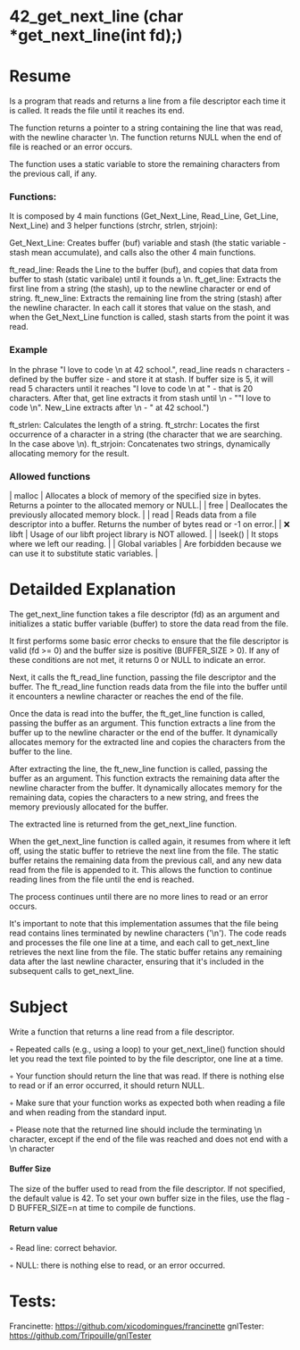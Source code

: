 # 42_get_next_line (char *get_next_line(int fd);)

# Resume

Is a program that reads and returns a line from a file descriptor each time it is called. It reads the file until it reaches its end.

The function returns a pointer to a string containing the line that was read, with the newline character \n. The function returns NULL when the end of file is reached or an error occurs. 

The function uses a static variable to store the remaining characters from the previous call, if any.

### Functions: 
It is composed by 4 main functions (Get_Next_Line, Read_Line, Get_Line, Next_Line) and 3 helper functions (strchr, strlen, strjoin):

Get_Next_Line: Creates buffer (buf) variable and stash (the static variable - stash mean accumulate), and calls also the other 4 main functions.

ft_read_line: Reads the Line to the buffer (buf), and copies that data from buffer to stash (static varibale) until it founds a \n.
ft_get_line: Extracts the first line from a string (the stash), up to the newline character or end of string.
ft_new_line: Extracts the remaining line from the string (stash) after the newline character. In each call it stores that value on the stash, and when the Get_Next_Line function is called, stash starts from the point it was read. 

### Example
In the phrase "I love to code \n at 42 school.", read_line reads n characters - defined by the buffer size - and store it at stash. If buffer size is 5, it will read 5 characters until it reaches "I love to code \n at " - that is 20 characters. 
After that, get line extracts it from stash until \n - ""I love to code \n". New_Line extracts after \n - " at 42 school.")

ft_strlen: Calculates the length of a string.
ft_strchr: Locates the first occurrence of a character in a string (the character that we are searching. In the case above \n).
ft_strjoin: Concatenates two strings, dynamically allocating memory for the result.

### Allowed functions
| malloc	| Allocates a block of memory of the specified size in bytes. Returns a pointer to the allocated memory or NULL.|
| free | Deallocates the previously allocated memory block. |
| read | Reads data from a file descriptor into a buffer. Returns the number of bytes read or -1 on error.|
| ❌ libft |	Usage of our libft project library is NOT allowed. |
| lseek() | It stops where we left our reading. | 
| Global variables | Are forbidden because we can use it to substitute static variables. |

# Detailded Explanation
The get_next_line function takes a file descriptor (fd) as an argument and initializes a static buffer variable (buffer) to store the data read from the file.

It first performs some basic error checks to ensure that the file descriptor is valid (fd >= 0) and the buffer size is positive (BUFFER_SIZE > 0). If any of these conditions are not met, it returns 0 or NULL to indicate an error.

Next, it calls the ft_read_line function, passing the file descriptor and the buffer. The ft_read_line function reads data from the file into the buffer until it encounters a newline character or reaches the end of the file.

Once the data is read into the buffer, the ft_get_line function is called, passing the buffer as an argument. This function extracts a line from the buffer up to the newline character or the end of the buffer. It dynamically allocates memory for the extracted line and copies the characters from the buffer to the line.

After extracting the line, the ft_new_line function is called, passing the buffer as an argument. This function extracts the remaining data after the newline character from the buffer. It dynamically allocates memory for the remaining data, copies the characters to a new string, and frees the memory previously allocated for the buffer.

The extracted line is returned from the get_next_line function.

When the get_next_line function is called again, it resumes from where it left off, using the static buffer to retrieve the next line from the file. The static buffer retains the remaining data from the previous call, and any new data read from the file is appended to it. This allows the function to continue reading lines from the file until the end is reached.

The process continues until there are no more lines to read or an error occurs.

It's important to note that this implementation assumes that the file being read contains lines terminated by newline characters ('\n'). The code reads and processes the file one line at a time, and each call to get_next_line retrieves the next line from the file. The static buffer retains any remaining data after the last newline character, ensuring that it's included in the subsequent calls to get_next_line.

# Subject
Write a function that returns a line read from a file descriptor.

◦ Repeated calls (e.g., using a loop) to your get_next_line() function should let you read the text file pointed to by the file descriptor, one line at a time.

◦ Your function should return the line that was read. If there is nothing else to read or if an error occurred, it should return NULL.

◦ Make sure that your function works as expected both when reading a file and when reading from the standard input.

◦ Please note that the returned line should include the terminating \n character, except if the end of the file was reached and does not end with a \n character

#### Buffer Size
The size of the buffer used to read from the file descriptor. If not specified, the default value is 42. To set your own buffer size in the files, use the flag -D BUFFER_SIZE=n at time to compile de functions.

#### Return value
◦ Read line: correct behavior.

◦ NULL: there is nothing else to read, or an error occurred.

# Tests:
Francinette: https://github.com/xicodomingues/francinette
gnlTester: https://github.com/Tripouille/gnlTester
